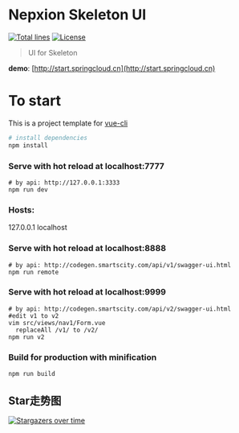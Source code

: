 # Nepxion Skeleton UI
[![Total lines](https://tokei.rs/b1/github/Nepxion/SkeletonUI?category=lines)](https://tokei.rs/b1/github/Nepxion/SkeletonUI?category=lines)  [![License](https://img.shields.io/badge/License-Apache%202.0-blue.svg?label=license)](https://github.com/Nepxion/SkeletonUI/blob/master/LICENSE)

> UI for Skeleton 

**demo**: [http://start.springcloud.cn](http://start.springcloud.cn)

# To start

This is a project template for [vue-cli](https://github.com/vuejs/vue-cli)

``` bash
# install dependencies
npm install
```

### Serve with hot reload at localhost:7777
```shell
# by api: http://127.0.0.1:3333
npm run dev
```
### Hosts:
127.0.0.1 localhost

### Serve with hot reload at localhost:8888
```shell
# by api: http://codegen.smartscity.com/api/v1/swagger-ui.html
npm run remote
```

### Serve with hot reload at localhost:9999
```shell 
# by api: http://codegen.smartscity.com/api/v2/swagger-ui.html
#edit v1 to v2
vim src/views/nav1/Form.vue
  replaceAll /v1/ to /v2/
npm run v2
```

### Build for production with minification
```shell
npm run build
```

## Star走势图

[![Stargazers over time](https://starchart.cc/Nepxion/SkeletonUI.svg)](https://starchart.cc/Nepxion/SkeletonUI)
